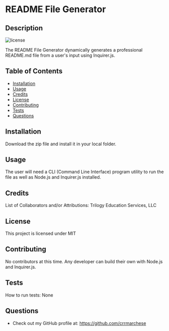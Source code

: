 
# README File Generator

## Description
![license](https://img.shields.io/badge/license-MIT-orange.svg "License Badge")

  The README File Generator dynamically generates a professional README.md file from a user's input using Inquirer.js.

## Table of Contents
  * [Installation](#installation)
  * [Usage](#usage)
  * [Credits](#credits)
  * [License](#license)
  * [Contributing](#contributing)
  * [Tests](#tests)
  * [Questions](#questions)
  
## Installation
  Download the zip file and install it in your local folder.

## Usage
  The user will need a CLI (Command Line Interface) program utility to run the file as well as Node.js and Inquirer.js installed.

## Credits
  List of Collaborators and/or Attributions:
  Trilogy Education Services, LLC

## License
  This project is licensed under MIT

## Contributing
  No contributors at this time. Any developer can build their own with Node.js and Inquirer.js.

## Tests
  How to run tests:
  None

## Questions
  * Check out my GitHub profile at:
    https://github.com/crrmarchese

  